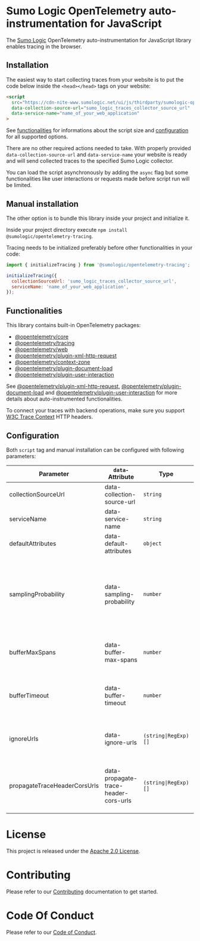 # Sumo Logic OpenTelemetry auto-instrumentation for JavaScript

The [Sumo Logic](https://www.sumologic.com/) OpenTelemetry auto-instrumentation for JavaScript library enables tracing in the browser.

## Installation

The easiest way to start collecting traces from your website is to put the code below inside the `<head></head>` tags on your website:

```html
<script
  src="https://cdn-nite-www.sumologic.net/ui/js/thirdparty/sumologic-opentelemetry.js"
  data-collection-source-url="sumo_logic_traces_collector_source_url"
  data-service-name="name_of_your_web_application"
>
```

See [functionalities](#Functionalities) for informations about the script size and [configuration](#Configuration) for all supported options.

There are no other required actions needed to take. With properly provided `data-collection-source-url` and `data-service-name` your website is ready and will send collected traces to the specified Sumo Logic collector.

You can load the script asynchronously by adding the `async` flag but some functionalities like user interactions or requests made before script run will be limited.

## Manual installation

The other option is to bundle this library inside your project and initialize it.

Inside your project directory execute `npm install @sumologic/opentelemetry-tracing`.

Tracing needs to be initialized preferably before other functionalities in your code:

```javascript
import { initializeTracing } from '@sumologic/opentelemetry-tracing';

initializeTracing({
  collectionSourceUrl: 'sumo_logic_traces_collector_source_url',
  serviceName: 'name_of_your_web_application',
});
```

## Functionalities

This library contains built-in OpenTelemetry packages:

- [@opentelemetry/core](https://www.npmjs.com/package/@opentelemetry/core)
- [@opentelemetry/tracing](https://www.npmjs.com/package/@opentelemetry/tracing)
- [@opentelemetry/web](https://www.npmjs.com/package/@opentelemetry/web)
- [@opentelemetry/plugin-xml-http-request](https://www.npmjs.com/package/@opentelemetry/plugin-xml-http-request)
- [@opentelemetry/context-zone](https://www.npmjs.com/package/@opentelemetry/context-zone)
- [@opentelemetry/plugin-document-load](https://www.npmjs.com/package/@opentelemetry/plugin-document-load)
- [@opentelemetry/plugin-user-interaction](https://www.npmjs.com/package/@opentelemetry/plugin-user-interaction)

See [@opentelemetry/plugin-xml-http-request](https://www.npmjs.com/package/@opentelemetry/plugin-xml-http-request), [@opentelemetry/plugin-document-load](https://www.npmjs.com/package/@opentelemetry/plugin-document-load) and [@opentelemetry/plugin-user-interaction](https://www.npmjs.com/package/@opentelemetry/plugin-user-interaction) for more details about auto-instrumented functionalities.

To connect your traces with backend operations, make sure you support [W3C Trace Context](https://www.w3.org/TR/trace-context/) HTTP headers.

## Configuration

Both `script` tag and manual installation can be configured with following parameters:

| Parameter                    | `data-` Attribute                     | Type                 | Default     | Description                                                                                                 |
| ---------------------------- | ------------------------------------- | -------------------- | ----------- | ----------------------------------------------------------------------------------------------------------- |
| collectionSourceUrl          | data-collection-source-url            | `string`             | _required_  | Sumo Logic collector source url                                                                             |
| serviceName                  | data-service-name                     | `string`             | `"unknown"` | Name of your web application                                                                                |
| defaultAttributes            | data-default-attributes               | `object`             | `{}`        | Attributes added to each span                                                                               |
| samplingProbability          | data-sampling-probability             | `number`             | `1`         | `1` means all traces are sent, `0` - no traces are send, `0.5` - there is 50% change for a trace to be sent |
| bufferMaxSpans               | data-buffer-max-spans                 | `number`             | `100`       | Maximum number of spans waiting to be send                                                                  |
| bufferTimeout                | data-buffer-timeout                   | `number`             | `2000`ms    | Maximum time in milliseconds for spans waiting to be send                                                   |
| ignoreUrls                   | data-ignore-urls                      | `(string\|RegExp)[]` | `[]`        | List of URLs from which traces will not be collected                                                        |
| propagateTraceHeaderCorsUrls | data-propagate-trace-header-cors-urls | `(string\|RegExp)[]` | `[/.*/]`    | List of URLs where [W3C Trace Context](https://www.w3.org/TR/trace-context/) HTTP headers will be injected  |

# License

This project is released under the [Apache 2.0 License](./LICENSE).

# Contributing

Please refer to our [Contributing](./CONTRIBUTING.md) documentation to get started.

# Code Of Conduct

Please refer to our [Code of Conduct](./CODE_OF_CONDUCT.md).
